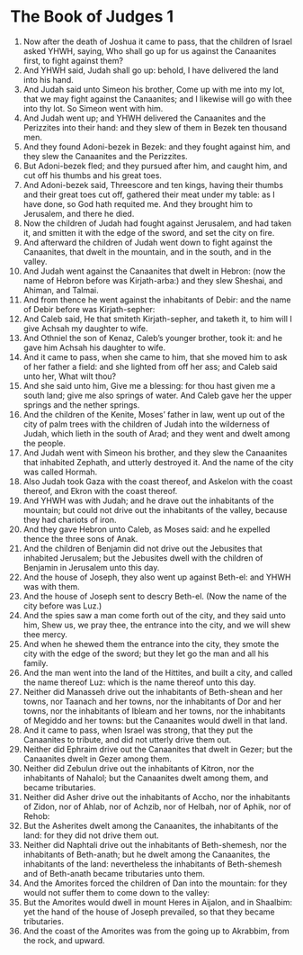 ﻿# The Book of Judges 1
1. Now after the death of Joshua it came to pass, that the children of Israel asked YHWH, saying, Who shall go up for us against the Canaanites first, to fight against them? 
2. And YHWH said, Judah shall go up: behold, I have delivered the land into his hand. 
3. And Judah said unto Simeon his brother, Come up with me into my lot, that we may fight against the Canaanites; and I likewise will go with thee into thy lot. So Simeon went with him. 
4. And Judah went up; and YHWH delivered the Canaanites and the Perizzites into their hand: and they slew of them in Bezek ten thousand men. 
5. And they found Adoni-bezek in Bezek: and they fought against him, and they slew the Canaanites and the Perizzites. 
6. But Adoni-bezek fled; and they pursued after him, and caught him, and cut off his thumbs and his great toes. 
7. And Adoni-bezek said, Threescore and ten kings, having their thumbs and their great toes cut off, gathered their meat under my table: as I have done, so God hath requited me. And they brought him to Jerusalem, and there he died. 
8. Now the children of Judah had fought against Jerusalem, and had taken it, and smitten it with the edge of the sword, and set the city on fire. 
9.  And afterward the children of Judah went down to fight against the Canaanites, that dwelt in the mountain, and in the south, and in the valley. 
10. And Judah went against the Canaanites that dwelt in Hebron: (now the name of Hebron before was Kirjath-arba:) and they slew Sheshai, and Ahiman, and Talmai. 
11. And from thence he went against the inhabitants of Debir: and the name of Debir before was Kirjath-sepher: 
12. And Caleb said, He that smiteth Kirjath-sepher, and taketh it, to him will I give Achsah my daughter to wife. 
13. And Othniel the son of Kenaz, Caleb’s younger brother, took it: and he gave him Achsah his daughter to wife. 
14. And it came to pass, when she came to him, that she moved him to ask of her father a field: and she lighted from off her ass; and Caleb said unto her, What wilt thou? 
15. And she said unto him, Give me a blessing: for thou hast given me a south land; give me also springs of water. And Caleb gave her the upper springs and the nether springs. 
16.  And the children of the Kenite, Moses’ father in law, went up out of the city of palm trees with the children of Judah into the wilderness of Judah, which lieth in the south of Arad; and they went and dwelt among the people. 
17. And Judah went with Simeon his brother, and they slew the Canaanites that inhabited Zephath, and utterly destroyed it. And the name of the city was called Hormah. 
18. Also Judah took Gaza with the coast thereof, and Askelon with the coast thereof, and Ekron with the coast thereof. 
19. And YHWH was with Judah; and he drave out the inhabitants of the mountain; but could not drive out the inhabitants of the valley, because they had chariots of iron. 
20. And they gave Hebron unto Caleb, as Moses said: and he expelled thence the three sons of Anak. 
21. And the children of Benjamin did not drive out the Jebusites that inhabited Jerusalem; but the Jebusites dwell with the children of Benjamin in Jerusalem unto this day. 
22.  And the house of Joseph, they also went up against Beth-el: and YHWH was with them. 
23. And the house of Joseph sent to descry Beth-el. (Now the name of the city before was Luz.) 
24. And the spies saw a man come forth out of the city, and they said unto him, Shew us, we pray thee, the entrance into the city, and we will shew thee mercy. 
25. And when he shewed them the entrance into the city, they smote the city with the edge of the sword; but they let go the man and all his family. 
26. And the man went into the land of the Hittites, and built a city, and called the name thereof Luz: which is the name thereof unto this day. 
27.  Neither did Manasseh drive out the inhabitants of Beth-shean and her towns, nor Taanach and her towns, nor the inhabitants of Dor and her towns, nor the inhabitants of Ibleam and her towns, nor the inhabitants of Megiddo and her towns: but the Canaanites would dwell in that land. 
28. And it came to pass, when Israel was strong, that they put the Canaanites to tribute, and did not utterly drive them out. 
29.  Neither did Ephraim drive out the Canaanites that dwelt in Gezer; but the Canaanites dwelt in Gezer among them. 
30.  Neither did Zebulun drive out the inhabitants of Kitron, nor the inhabitants of Nahalol; but the Canaanites dwelt among them, and became tributaries. 
31.  Neither did Asher drive out the inhabitants of Accho, nor the inhabitants of Zidon, nor of Ahlab, nor of Achzib, nor of Helbah, nor of Aphik, nor of Rehob: 
32. But the Asherites dwelt among the Canaanites, the inhabitants of the land: for they did not drive them out. 
33.  Neither did Naphtali drive out the inhabitants of Beth-shemesh, nor the inhabitants of Beth-anath; but he dwelt among the Canaanites, the inhabitants of the land: nevertheless the inhabitants of Beth-shemesh and of Beth-anath became tributaries unto them. 
34. And the Amorites forced the children of Dan into the mountain: for they would not suffer them to come down to the valley: 
35. But the Amorites would dwell in mount Heres in Aijalon, and in Shaalbim: yet the hand of the house of Joseph prevailed, so that they became tributaries. 
36. And the coast of the Amorites was from the going up to Akrabbim, from the rock, and upward. 
